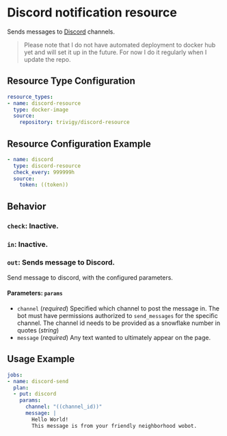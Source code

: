 # Discord notification resource

Sends messages to [Discord](https://discordapp.com/) channels.

> Please note that I do not have automated deployment to docker hub yet and 
will set it up in the future. For now I do it regularly when I update the repo.

## Resource Type Configuration

```yaml
resource_types:
- name: discord-resource
  type: docker-image
  source:
    repository: trivigy/discord-resource
```

## Resource Configuration Example
```yaml
- name: discord
  type: discord-resource
  check_every: 999999h
  source:
    token: ((token))
```

Behavior
--------

### `check`: Inactive.

### `in`: Inactive.

### `out`: Sends message to Discord.

Send message to discord, with the configured parameters.

#### Parameters: `params`

- `channel` (_required_) Specified which channel to post the message in. The bot must have permissions authorized to `send_messages` for the specific channel. The channel id needs to be provided as a snowflake number in quotes (_string_)
- `message` (_required_) Any text wanted to ultimately appear on the page. 

## Usage Example
```yaml
jobs:
- name: discord-send
  plan:
  - put: discord
    params:
      channel: "((channel_id))"
      message: |
        Hello World!
        This message is from your friendly neighborhood wobot.
```
